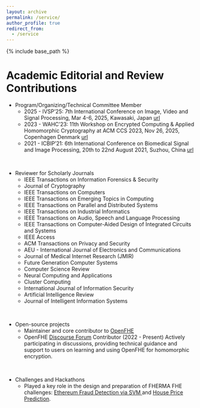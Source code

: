 ```yaml
---
layout: archive
permalink: /service/
author_profile: true
redirect_from:
  - /service
---
```


{% include base_path %}

Academic Editorial and Review Contributions 
======
* Program/Organizing/Technical Committee Member
  * 2025 - IVSP’25: 7th International Conference on Image, Video and Signal Processing, Mar 4-6, 2025, Kawasaki, Japan [url](https://ivsp.net/index.html)
  * 2023 - WAHC’23: 11th Workshop on Encrypted Computing & Applied Homomorphic Cryptography at ACM CCS 2023, Nov 26, 2025, Copenhagen Denmark [url](https://homomorphicencryption.org/workshops-wahc23/)
  * 2021  - ICBIP’21: 6th International Conference on Biomedical Signal and Image Processing, 20th to 22nd August 2021, Suzhou, China [url](https://www.icbip.org/icbip2021.html)


&nbsp;

* Reviewer for Scholarly Journals
  * IEEE Transactions on Information Forensics & Security
  * Journal of Cryptography
  * IEEE Transactions on Computers
  * IEEE Transactions on Emerging Topics in Computing
  * IEEE Transactions on Parallel and Distributed Systems
  * IEEE Transactions on Industrial Informatics
  * IEEE Transactions on Audio, Speech and Language Processing
  * IEEE Transactions on Computer-Aided Design of Integrated Circuits and Systems
  * IEEE Access
  * ACM Transactions on Privacy and Security
  * AEU - International Journal of Electronics and Communications
  * Journal of Medical Internet Research (JMIR)
  * Future Generation Computer Systems
  * Computer Science Review
  * Neural Computing and Applications
  * Cluster Computing
  * International Journal of Information Security
  * Artificial Intelligence Review
  * Journal of Intelligent Information Systems

&nbsp;

* Open-source projects
  * Maintainer and core contributor to [OpenFHE](https://github.com/openfheorg/openfhe-development)
  * OpenFHE [Discourse Forum](https://openfhe.discourse.group/) Contributor (2022 - Present)
      Actively participating in discussions, providing technical guidance and support to users on learning and using OpenFHE for homomorphic encryption.

&nbsp;

* Challenges and Hackathons
  * Played a key role in the design and preparation of FHERMA FHE challenges: [Ethereum Fraud Detection via SVM
](https://fherma.io/challenges/66e8180996829cc963805ffb/overview) and [House Price Prediction](https://fherma.io/challenges/676035a7890eef39561cf7c9/overview).
